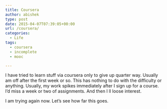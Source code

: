 ```yaml
---
title: Coursera
author: abishek
type: post
date: 2015-04-07T07:39:05+00:00
url: /coursera/
categories:
  - Life
tags:
  - coursera
  - incomplete
  - mooc

---
```

I have tried to learn stuff via coursera only to give up quarter way. Usually am off after the first week or so. This has nothing to do with the difficulty or anything. Usually, my work spikes immediately after I sign up for a course. I&#8217;d miss a week or two of assignments. And then I ll loose interest.&nbsp;

I am trying again now. Let&#8217;s see how far this goes.&nbsp;